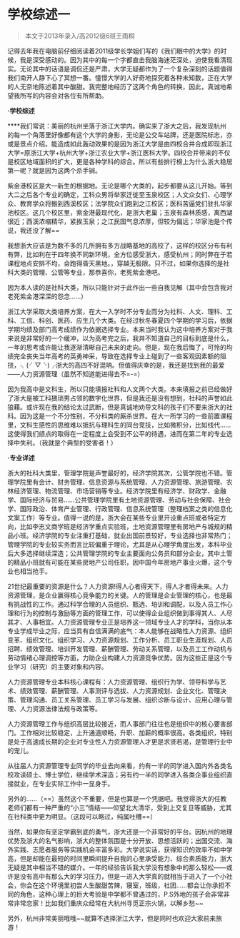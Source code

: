 
# 学校综述一  

> 本文于2013年录入/高2012级6班王雨桐  



记得去年我在电脑前仔细阅读着2011级学长学姐们写的《我们眼中的大学》的时候，我是深受感动的。因为其中的每一个字都直击我脑海迷茫深处，迫使我看清现实。无论其中的话语是调侃还是严肃，大学无疑都作为了一个复杂深刻的话题值得我们南开人静下心了冥想一番。憧憬大学的人好奇地探究着各种未知数，正在大学的人无奈地陈述着其中酸甜。我完整地经历了这两个角色的转换，因此，真诚地希望我所写的内容会对各位有所帮助。

**·学校综述**

****我们常说：美丽的杭州坐落于浙江大学内。确实来了浙大之后，我发现杭州的每一个角落里好像都有这个大学的身影，无论是公交车站牌，还是医院标志，亦或是景点介绍。能造成如此轰动效果的是因为浙江大学是由四校合并合成即现浙江大学=原浙江大学+杭州大学+浙江农业大学+浙江医科大学。四校合并带来的不仅是校区地域面积的扩大，更是各种学科的综合。所以有些排行榜上为什么浙大稳居第一呢？就是因为这两个杀手锏。

紫金港校区是大一新生的根据地。无论是哪个大类的，起步都要从这儿开始。等到大二之后各个专业的确定，工科众男将举家迁徙至玉泉校区；人文众女们、心理学众、教育学众将搬到西溪校区；法学院众们跑到之江校区；医科苦逼党们驻扎华家池校区。这几个校区里，紫金港最现代化，是浙大老巢；玉泉有森林质感，离西湖很近；西溪浓缩精华，紧挨玉泉；之江民国气息浓厚，但较为偏远；华家池是个传说，我还没了解==

我想浙大应该是为数不多的几所拥有多方战略基地的高校了，这样的校区分布有利有弊，比如利在于四年换不同新环境，全方位感受浙大，感受杭州；同时弊在于若课程地点安排不均，会跑得昏天黑地。，穿越无极限。只不过，如果你选择的是社科大类的管理、公管等专业，那恭喜你，老死紫金港吧。

因为本人读的是社科大类，所以只能针对于此作出一些自我见解（其中会包含我对老死紫金港深深的怨念……）

浙江大学采取大类培养方案，在大一入学时不分专业而分为社科、人文、理科、工科、工信、科创、医药、应生几个大类。在经过秋冬春夏四个学期的学习后，依据学期均绩及部门高考成绩作为依据选择专业。本来当时我认为这中培养方案对于我来说是非常好的一个缓冲，以为高考完之后，我并不知道自己的目标到底是什么，一年的思考或许能让我逐渐清晰自己未来的走向。但是，现在我后悔了，可怜的均绩完全丧失当年高考的英勇神采，导致在选择专业上碰到了一些客观因素额的阻挠，╮(╯▽╰)╭浙大的高四不好混呐。但值得庆幸的是，我还是找到我的最爱——人力资源管理（虽然不知道能进得去不=-=）

因为我高中是文科生，所以只能填报社科和人文两个大类。本来填报之前已经做好了浙大是被工科猥琐男占领的数字化世界，但是我还是没有想到，社科的声誉如此狼藉。或许现在我的结论太过武断，但是真诚地劝导文科的孩子们不要来浙大的社科。因为这是一个不分性别，不分科类的厮杀世界。在大一所学习的一些前置课程里，文科生感性的思维难以抵抗与理科生的同台竞技，比如微积分，比如线代……这使得我们绩点的取得在一定程度上会受到不公平的待遇，进而在第二年的专业选择中失利。（我就是个典型的受害者！）



**·专业详述**

浙大的社科大类里，管理学院是声誉最好的，经济学院其次，公管学院也不错。管理学院里有会计、财务管理、信息资源与系统管理、人力资源管理、旅游管理、农林经济管理、物流管理、市场营销等专业。经济学院里有经济学、财政学、金融学、国际经济与贸易……公共管理学院里有土地资源管理、劳动与社会保障、社会学、国际政治、体育产业管理、行政管理、信息系统管理（整理档案之类的信息化文案工作）等专业。值得一说的是，浙大会在某些专业里开设重点班或者特定方向，比如李志文商学班是经济学重点实验班，土地资源管理里有房地产与城规的精品小班。经济学院的专业注重打基础，就业出国前景较好，专业选择也非常热门；管理学院的专业较实务而言比较偏重于理论，尤其是从心理学角度出发，本科毕业后大多选择继续深造；公共管理学院的专业主要面向公务员和部分企业，其中土管的精品小班就有可能在某些房地产公司任职，因中国今年房地产事业火爆，这个专业也相当抢手。

21世纪最重要的资源是什么？人力资源!得人心者得天下，得人才者得未来。人力资源管理，是企业赢得核心竞争能力的关键。人的管理是企业管理的核心，也是最有挑战性的工作。通过科学合理的人员组织、甄选、培训和调配，以及人员工作心理和行为的控制与激励等方面的管理工作，可以使得企业组织做到事得其人、人尽其才、人事相宜。人力资源管理专业正是培养这一领域专业人才的学科，当你从本专业学成毕业之际，应当具有自信满满的底气：本人能够在战略性人力资源、组织变革、组织文化、组织学习、人力资源规划、工作分析、员工职业生涯规划、人员招聘、绩效管理、培训开发管理、薪酬管理、劳动关系管理，以及员工工作动机与劳动情绪心理调控等方面，力助企业构建人力资源竞争优势。因为这些正是这个专业学习（研究）的主要对象和内容。

人力资源管理专业本科核心课程有：人力资源管理、组织行为学、领导科学与艺术、绩效管理、薪酬管理、人事测评与选拔、人力资源规划、企业文化、管理决策、管理沟通、员工关系管理、员工学习与发展、组织诊断与设计、应用心理与管理、人力资源法律法规与政策等。

人力资源管理工作与组织高层比较接近，而人事部门往往也是组织中的核心要害部门。工作相对比较稳定，上升通道顺畅，升职、加薪的概率很高。各类组织，特别是处于高速成长期的企业对专业性人力资源管理人才更是求贤若渴，是管理行业中的宠儿。

从往届人力资源管理专业同学的毕业去向来看，约有一半的同学进入国内外各类名校攻读硕士、博士学位，继续学术深造；另有约一半的同学进入各类企事业组织直接就业，在专业实际工作中一显身手。

另外的……（==）虽然这个不重要，但是也算是一个凭据吧。我觉得浙大的任教老师们都有一种严重的“小三”情结——仰望北大清华，受到上交复旦等威胁，尤其在社科类中更为明显。（这段可以略过，纯属吐槽==）

当然，如果你有坚定学霸到底的勇气，浙大还是一个非常好的平台。因杭州的地理优势及浙大的名气影响，浙大的整体氛围是十分开放、思想活跃的；出国交流、海外实践、志愿者服务等实践机会丰富多彩。大学说实话，获得知识的效率不如中学高，但是却能在最短的时间里瞬间提升自我的心里承受能力、综合素质能力，浙大无疑是其中相当不错的媒介。一年的经验告诉我大学没有想象中的那么轻松——或许是没有高中有那么大的学习压力，但是一进入大学真的就相当于进入了一个小社会，你会在这个环境里初尝人生酸甜苦辣，寝室，班级，社团……都会让你承担不同的角色，这种心理上的巨大考验是中学都不曾遇过的，P.S外地的孩子会非常非常非常恋家！比如我们重庆众经常在大杭州寻觅正宗火锅，以解乡愁~~

另外，杭州非常美丽哦哦~~就算不选择浙江大学，但是同时也欢迎大家前来旅游！







